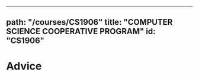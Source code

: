 
---
path: "/courses/CS1906"
title: "COMPUTER SCIENCE COOPERATIVE PROGRAM"
id: "CS1906"
---

# Advice

